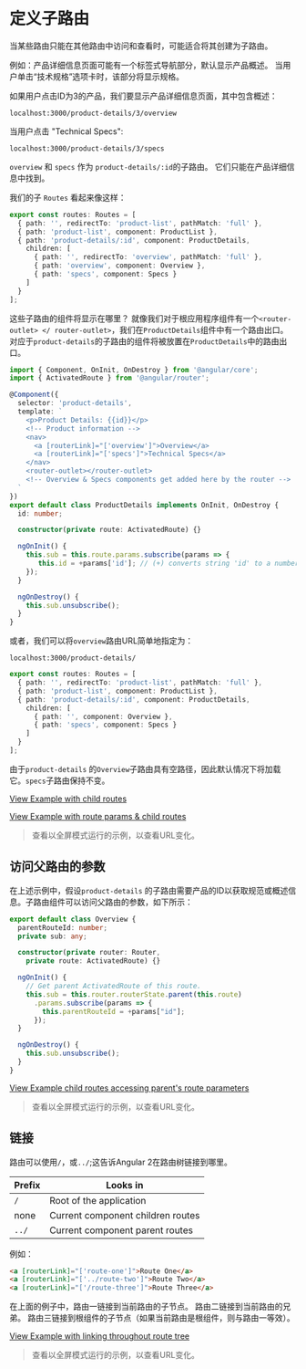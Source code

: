 # 定义子路由

当某些路由只能在其他路由中访问和查看时，可能适合将其创建为子路由。

例如：产品详细信息页面可能有一个标签式导航部分，默认显示产品概述。 当用户单击“技术规格”选项卡时，该部分将显示规格。

如果用户点击ID为3的产品，我们要显示产品详细信息页面，其中包含概述：

`localhost:3000/product-details/3/overview`

当用户点击 "Technical Specs":

`localhost:3000/product-details/3/specs`

`overview` 和 `specs` 作为 `product-details/:id`的子路由。 它们只能在产品详细信息中找到。

我们的子 `Routes` 看起来像这样：

```typescript
export const routes: Routes = [
  { path: '', redirectTo: 'product-list', pathMatch: 'full' },
  { path: 'product-list', component: ProductList },
  { path: 'product-details/:id', component: ProductDetails,
    children: [
      { path: '', redirectTo: 'overview', pathMatch: 'full' },
      { path: 'overview', component: Overview },
      { path: 'specs', component: Specs }
    ]
  }
];
```

这些子路由的组件将显示在哪里？ 就像我们对于根应用程序组件有一个`<router-outlet> </ router-outlet>`，我们在`ProductDetails`组件中有一个路由出口。 对应于`product-details`的子路由的组件将被放置在`ProductDetails`中的路由出口。

```typescript
import { Component, OnInit, OnDestroy } from '@angular/core';
import { ActivatedRoute } from '@angular/router';

@Component({
  selector: 'product-details',
  template: `
    <p>Product Details: {{id}}</p>
    <!-- Product information -->
    <nav>
      <a [routerLink]="['overview']">Overview</a>
      <a [routerLink]="['specs']">Technical Specs</a>
    </nav>
    <router-outlet></router-outlet>
    <!-- Overview & Specs components get added here by the router -->
  `
})
export default class ProductDetails implements OnInit, OnDestroy {
  id: number;

  constructor(private route: ActivatedRoute) {}

  ngOnInit() {
    this.sub = this.route.params.subscribe(params => {
       this.id = +params['id']; // (+) converts string 'id' to a number
    });
  }

  ngOnDestroy() {
    this.sub.unsubscribe();
  }
}
```

或者，我们可以将`overview`路由URL简单地指定为：

`localhost:3000/product-details/`

```typescript
export const routes: Routes = [
  { path: '', redirectTo: 'product-list', pathMatch: 'full' },
  { path: 'product-list', component: ProductList },
  { path: 'product-details/:id', component: ProductDetails,
    children: [
      { path: '', component: Overview },
      { path: 'specs', component: Specs }
    ]
  }
];
```

由于`product-details` 的`Overview`子路由具有空路径，因此默认情况下将加载它。`specs`子路由保持不变。

[View Example with child routes](https://plnkr.co/edit/UpHEteaI4Bypaf0AkD4B?p=preview)

[View Example with route params & child routes](https://plnkr.co/edit/7SGuVQpkcTvj1CFct8rx?p=preview)

> 查看以全屏模式运行的示例，以查看URL变化。

## 访问父路由的参数

在上述示例中，假设`product-details` 的子路由需要产品的ID以获取规范或概述信息。子路由组件可以访问父路由的参数，如下所示：

```typescript
export default class Overview {
  parentRouteId: number;
  private sub: any;

  constructor(private router: Router,
    private route: ActivatedRoute) {}

  ngOnInit() {
    // Get parent ActivatedRoute of this route.
    this.sub = this.router.routerState.parent(this.route)
      .params.subscribe(params => {
        this.parentRouteId = +params["id"];
      });
  }

  ngOnDestroy() {
    this.sub.unsubscribe();
  }
}
```

[View Example child routes accessing parent's route parameters](https://plnkr.co/edit/b0Knfv929tfRdsqpXHgP?p=preview)

> 查看以全屏模式运行的示例，以查看URL变化。

## 链接

路由可以使用`/`，或`../`;这告诉Angular 2在路由树链接到哪里。

| Prefix | Looks in                          |
| ------ | --------------------------------- |
| `/`    | Root of the application           |
| none   | Current component children routes |
| `../`  | Current component parent routes   |

例如：

```html
<a [routerLink]="['route-one']">Route One</a>
<a [routerLink]="['../route-two']">Route Two</a>
<a [routerLink]="['/route-three']">Route Three</a>
```

在上面的例子中，路由一链接到当前路由的子节点。 路由二链接到当前路由的兄弟。 路由三链接到根组件的子节点（如果当前路由是根组件，则与路由一等效）。

[View Example with linking throughout route tree](https://plnkr.co/edit/HX9LFuysyKmxAngv1nN3?p=preview)

> 查看以全屏模式运行的示例，以查看URL变化。